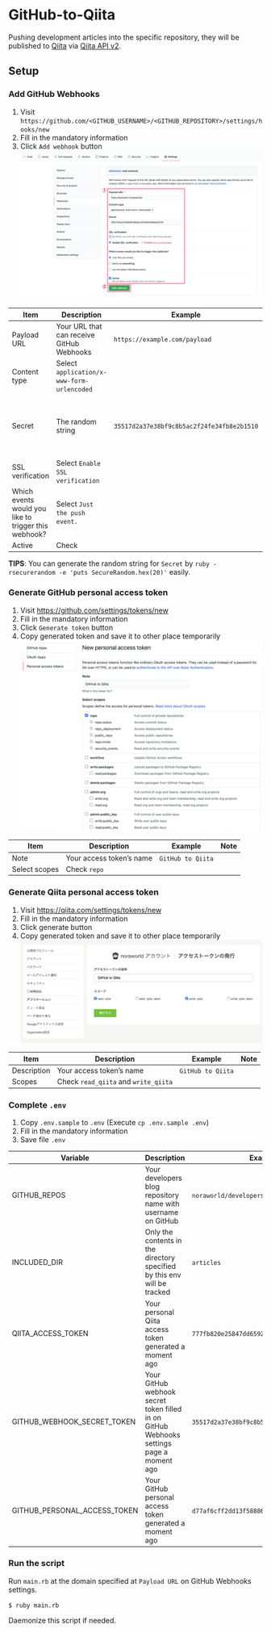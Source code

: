 # GitHub-to-Qiita
Pushing development articles into the specific repository, they will be published to [Qiita](https://qiita.com) via [Qiita API v2](https://qiita.com/api/v2/docs).

## Setup
### Add GitHub Webhooks
1. Visit `https://github.com/<GITHUB_USERNAME>/<GITHUB_REPOSITORY>/settings/hooks/new`
2. Fill in the mandatory information
3. Click `Add webhook` button
![](screencaptures/github_webhook.png)

| Item | Description | Example | Note |
|---|---|---|---|
| Payload URL | Your URL that can receive GitHub Webhooks | `https://example.com/payload` | The path must be `/payload` |
| Content type | Select `application/x-www-form-urlencoded` | | |
| Secret | The random string | `35517d2a37e38bf9c8b5ac2f24fe34fb8e2b1510` | This token must not be known by other people |
| SSL verification | Select `Enable SSL verification` | | |
| Which events would you like to trigger this webhook? | Select `Just the push event.` | | |
| Active | Check | | |

**TIPS**: You can generate the random string for `Secret` by `ruby -rsecurerandom -e 'puts SecureRandom.hex(20)'` easily.

### Generate GitHub personal access token
1. Visit https://github.com/settings/tokens/new
2. Fill in the mandatory information
3. Click `Generate token` button
4. Copy generated token and save it to other place temporarily
![](screencaptures/github_access_token.png)

| Item | Description | Example | Note |
|---|---|---|---|
| Note | Your access token’s name | `GitHub to Qiita` | |
| Select scopes | Check `repo` | | |

### Generate Qiita personal access token
1. Visit https://qiita.com/settings/tokens/new
2. Fill in the mandatory information
3. Click generate button
4. Copy generated token and save it to other place temporarily
![](screencaptures/qiita_access_token.png)

| Item | Description | Example | Note |
|---|---|---|---|
| Description | Your access token’s name | `GitHub to Qiita` | |
| Scopes | Check `read_qiita` and `write_qiita` | | |

### Complete `.env`
1. Copy `.env.sample` to `.env` (Execute `cp .env.sample .env`)
2. Fill in the mandatory information
3. Save file `.env`

| Variable | Description | Example | Note |
|---|---|---|---|
| GITHUB_REPOS | Your developers blog repository name with username on GitHub | `noraworld/developers-blog-content` | |
| INCLUDED_DIR | Only the contents in the directory specified by this env will be tracked | `articles` | The trailing slash is unnecessary |
| QIITA_ACCESS_TOKEN | Your personal Qiita access token generated a moment ago | `777fb820e25847dd659266a66dcdd99580b4b85f` | This token must not be known by other people |
| GITHUB_WEBHOOK_SECRET_TOKEN | Your GitHub webhook secret token filled in on GitHub Webhooks settings page a moment ago | `35517d2a37e38bf9c8b5ac2f24fe34fb8e2b1510` | This token must not be known by other people |
| GITHUB_PERSONAL_ACCESS_TOKEN | Your GitHub personal access token generated a moment ago | `d77af6cff2dd13f58886f6eff890eea93e53bdc9` | This token must not be known by other people |

### Run the script
Run `main.rb` at the domain specified at `Payload URL` on GitHub Webhooks settings.

```shell
$ ruby main.rb
```

Daemonize this script if needed.

